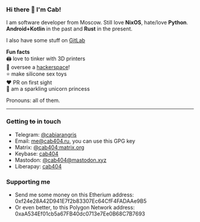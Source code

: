 ### Hi there :wave: I'm Cab!
I am software developer from Moscow. Still love **NixOS**, hate/love **Python**. **Android+Kotlin** in the past and **Rust** in the present.

I also have some stuff on [GitLab](https://gitlab.com/cab404)

**Fun facts**\
:printer: love to tinker with 3D printers\
:space_invader: oversee a [hackerspace](https://undef.club)!\
:star: make silicone sex toys\
:heart: PR on first sight\
:unicorn: am a sparkling unicorn princess

Pronouns: all of them.

---
### Getting ~~to~~ in touch

- Telegram: [@cabiarangris](https://t.me/cabiarangris)
- Email: [me@cab404.ru](mailto:me@cab404.ru?subject=Regarding%20That%20Resume%20Page), you can use this GPG key
- Matrix: [@cab404:matrix.org](https://matrix.to/#/@cab404:matrix.org)
- Keybase: [cab404](https://keybase.io/cab404)
- Mastodon: [@cab404@mastodon.xyz](https://mastodon.xyz/@cab404)
- Liberapay: [cab404](https://liberapay.com/cab404/)

### Supporting me
* Send me some money on this Etherium address: 0xf24e28A42D941E7f2b83307Ec64CfF4FADAAe9B5
* Or even better, to this Polygon Network address: 0xaA534Ef01cb5a67FB40dc0713e7Ee0B68C7B7693
